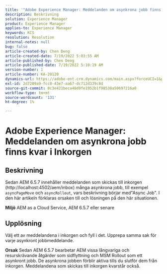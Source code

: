 ```yaml
---
title: '"Adobe Experience Manager: Meddelanden om asynkrona jobb finns kvar i Inkorgen'
description: Beskrivning
solution: Experience Manager
product: Experience Manager
applies-to: Experience Manager
keywords: KCS
resolution: Resolution
internal-notes: null
bug: false
article-created-by: Chen Deng
article-created-date: 7/19/2022 5:03:55 AM
article-published-by: Chen Deng
article-published-date: 7/19/2022 5:10:19 AM
version-number: 1
article-number: KA-20120
dynamics-url: https://adobe-ent.crm.dynamics.com/main.aspx?forceUCI=1&pagetype=entityrecord&etn=knowledgearticle&id=2971772b-2007-ed11-82e4-00224808e5cc
exl-id: 2d7209a9-fcc8-43e7-aa67-dc712d339c8d
source-git-commit: 0c3e421beca46d9fe1952b1f98538a50697216a0
workflow-type: tm+mt
source-wordcount: '131'
ht-degree: 1%

---
```


# Adobe Experience Manager: Meddelanden om asynkrona jobb finns kvar i Inkorgen

## Beskrivning


Sedan AEM 6.5.7 innehåller meddelanden som skickas till inkorgen (http://localhost:4502/aem/inbox) många asynkrona jobb, till exempel `asyncPageMove` och `asyncRollout`, vars beskrivning börjar med&quot;Async Job&quot;.
I den här artikeln förklaras orsaken till och lösningen på den här situationen.

<b>Miljö</b>
AEM as a Cloud Service, AEM 6.5.7 eller senare


## Upplösning


Välj ett av meddelandena i inkorgen och fyll i det. Upprepa samma sak för varje asynkront jobbmeddelande.

<b>Orsak</b>
Sedan AEM 6.5.7 bearbetar AEM vissa långvariga och resurskrävande åtgärder som sidflyttning och MSM Rollout som ett asynkront jobb. De asynkrona jobben förblir aktiva tills du slutför dem från inkorgen. Meddelandena som skickas till inkorgen kvarstår också.
